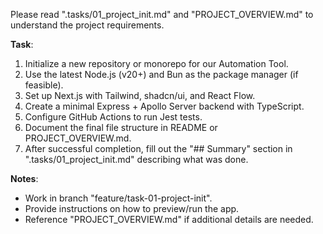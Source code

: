 Please read ".tasks/01_project_init.md" and "PROJECT_OVERVIEW.md" to understand the project requirements.

**Task**:
1. Initialize a new repository or monorepo for our Automation Tool.
2. Use the latest Node.js (v20+) and Bun as the package manager (if feasible).
3. Set up Next.js with Tailwind, shadcn/ui, and React Flow.
4. Create a minimal Express + Apollo Server backend with TypeScript.
5. Configure GitHub Actions to run Jest tests.
6. Document the final file structure in README or PROJECT_OVERVIEW.md.
7. After successful completion, fill out the "## Summary" section in ".tasks/01_project_init.md" describing what was done.

**Notes**:
- Work in branch "feature/task-01-project-init".
- Provide instructions on how to preview/run the app.
- Reference "PROJECT_OVERVIEW.md" if additional details are needed.
